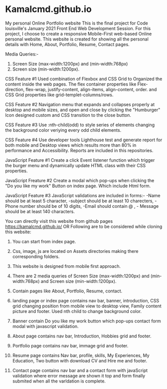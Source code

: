# Kamalcmd.github.io
My personal Online Portfolio website
This is the final project for Code louisville's January 2021 Front End Web Development Session.
For this project, I choose to create a responsive Mobile-First web-based Online personal website.
This website is created for showing all the personal details with Home, About, Portfolio, Resume, Contact pages.

Media Queries:-
1.  Screen Size (max-width:1200px) and (min-width:768px) 
2. Screen size (min-width:1200px).

CSS Feature #1
     Used combination of Flexbox and CSS Grid to Organized the content inside the web pages. The flex container properties like Flex-direction, flex-wrap, justify-content, align-items, align-content, order. and CSS Grid properties like grid-templet-columns/rows.

CSS Feature #2
    Navigation menu that expands and collapses properly at desktop and mobile sizes, and open and close by clicking the "Humburger" Icon designed custom and CSS transition  to the close button.

CSS Feature #3
    Use  :nth-child(odd) to style series of elements changing the background color veriying every odd child elements.

CSS Feature #4
    Use developer tools Lighthouse test and generate report for both mobile and Desktop views which results more than 80% in performance and Accessibility. Reports are included in this repositories.

JavaScript Feature #1
    Create a click Event listener function which trigger the burger menu and dynamically update HTML class with their CSS properties.

JavaScript Freature #2
    Create a modal which pop-ups when clicking the "Do you like my work" Button on index page. Which include Html form.

JavaScript Feature #3
    JavaScript validations are included in forms:-
    -Name should be at least 5 character,
    -subject should be at least 10 charecters,
    -Phone number should be of 10 digits,
    -Email should contain @ ,
    - Message should be at least 140 characters.



You can directly visit this website from github pages https://kamalcmd.github.io/
                        OR
Following are to be considered while cloning this website:
1. You can start from index page.
2. Css, image, js are located on Assets directories making there corresponding folders.
3. This website is designed from mobile first approach.
4. There are 2 media queries of Screen Size (max-width:1200px) and (min-width:768px)  and Screen size (min-width:1200px).

5. Contain pages like About, Portfolio, Resume, contact.  
6.  landing page or index page contains nav bar, banner, introduction, CSS grid changing position from mobile view to desktop view, Family content picture and footer. Used nth child to change background color.
7. Banner contain Do you like my work button which pop-ups contact form modal with javascript validation.
8.  About page contains nav bar, Introduction, Hobbies grid and footer.
9.  Portfolio page contains nav bar, immage grid and footer.
10. Resume page contains Nav bar, profile, skills, My Experiences, My Education, Two button with download CV and Hire me and footer.
11. Contact page contains nav bar and a contact form with javaScript validation where error message are shown it top and form finally submited when all the varldation is complete.  
